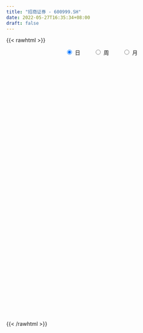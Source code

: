 ```yaml
---
title: "招商证券 - 600999.SH"
date: 2022-05-27T16:35:34+08:00
draft: false
---
```

{{< rawhtml >}}
    <div style="text-align: center">
        <label style="padding: 1rem;"><input style="margin-right: .5rem" type="radio" name="period" value="D" checked onclick="period_change(this)">日</label>
        <label style="padding: 1rem;"><input style="margin-right: .5rem" type="radio" name="period" value="W" onclick="period_change(this)">周</label>
        <label style="padding: 1rem;"><input style="margin-right: .5rem" type="radio" name="period" value="M" onclick="period_change(this)">月</label>
    </div>
    <div id="chart" style="height: 700px;"></div> 
    <script type="text/javascript">
        const D_v = [285979.17,222215.58,353128.43,242673.84,447009.85,995486.38,781266.5699999999,413998.45,495659.0,367543.01,418624.65,291850.33,236494.11,374277.44,297240.38,291337.33,239718.93,271953.6,377801.37,258125.1,225872.73,161495.0,261343.34,258973.21,229814.69,265880.47,272879.48,483147.64,287937.02,183846.2,185997.84,281826.15,220847.57,161210.69,164228.91,205557.7,211034.06,172368.27,275694.99,177266.32,215393.4,213927.77,228448.55,208416.12,148060.85,252727.46,371300.05,496598.9,390342.78,416343.8,224979.21,307063.44,265302.19,449277.75,329089.73,232192.81,243233.47,196919.9,299104.41,606144.73,380304.36,233217.38,205843.38,319457.86,472290.97,1182028.73,826352.7,474518.81,422713.78,629111.54,409813.02,345861.1,339897.91,368000.44,465341.25,944867.0600000001,971042.79,992007.1,676970.14,595533.6,748529.8,516456.17,1016793.8,535083.5699999999,657619.46,358312.02,420505.34,307550.1,299405.47,314868.26,248614.29,592413.4300000001,318592.86,284229.1,245688.74,216643.99,182443.69,374974.66,200241.04,191155.08,363223.88,155855.42,155139.43,140802.39,231386.51,203571.18,261492.34,306360.18,232641.43,228380.88,231115.23,173355.08,221406.98,120384.63,145796.8,189662.76,136536.83,144879.36,129132.17,344334.59,173661.05,147299.19,146928.72,118221.3,152510.96,198125.13,180002.57,218684.96,149111.64,168870.11,123731.32,180281.97,145558.31,156667.89,190075.07,210207.88,582110.54,318376.32,335402.62,486163.19,344161.21,385039.59,208162.73,190923.66,215384.66,190797.61,174464.01,167391.13,178458.65,152014.35,150661.42,121046.16,161049.67,131564.88,213797.1,251281.63,148786.73,186356.29,257566.64,156669.81,125734.66,230875.88,141245.15,176109.08,273342.32,134137.01,165980.58,200743.59,330837.65,253397.38,203233.02,229518.24,200002.69,185411.12,208724.03,179862.73,211839.28,177647.13,145404.79,280547.79,340640.31,105682.97,90907.67,102920.85,150707.06,202325.33,176129.26,116863.46,284287.47,177976.73,127416.56,110166.0,93427.12,97911.61,102669.55,170173.72,150929.31,254581.62,176424.34,237863.28,188787.81,291697.86,332077.83,316941.02,222561.12,194297.97,143552.29,105655.05,100888.43,97677.94,149352.99,116726.45,224109.97,161330.4,219283.77,203527.97,167857.07,146740.8,161504.27,207340.36,134762.36,203730.27,128057.06,130016.47,99162.24,145716.33,151522.99,163079.8,428956.52,279852.68,234024.45,190500.55,280309.3,174552.31,137529.23,100692.58,129552.77,211899.99,112525.35,109732.4,96182.71,98497.42,110386.96,101824.63,165921.18,121781.66,165149.46,83220.55,141267.19,100042.04]
const D_histogram = [0.0,-0.0037333333,0.0003531244,-0.0163820682,0.0076260728,0.0882382102,0.1209018158,0.1271275616,0.1391727235,0.1464628495,0.1114788544,0.0696257305,0.031718329,0.0131322393,0.0075943743,0.0024285623,-0.0121943442,-0.0282234726,-0.0765721853,-0.1219390018,-0.1509616652,-0.1604143569,-0.1617112231,-0.1518628103,-0.1401766742,-0.1220349954,-0.1042469332,-0.0624992656,-0.0457198158,-0.0403939671,-0.0281262171,-0.0438101689,-0.0698694528,-0.0841096674,-0.0775656572,-0.0637575665,-0.0621527954,-0.0482281833,-0.0209859225,-0.0091639072,-0.013209037,-0.0014556891,0.0059109011,0.0032742985,-0.0005171998,0.0013832116,0.0148405062,0.0391545178,0.0291000288,-0.0151050799,-0.041655483,-0.0550344698,-0.08738533,-0.0666102871,-0.0479357396,-0.0288947307,-0.0194908082,-0.0159375936,0.0093256357,0.084503108,0.1172710803,0.1201962105,0.1129236068,0.1064030703,0.0934332749,0.1617656468,0.1564904649,0.1445663062,0.1230266962,0.1282178787,0.1266246802,0.0988760724,0.0617066197,0.0217165595,0.0228487506,0.0502823206,0.1047737247,0.1176077577,0.1410433459,0.1625538421,0.1724251461,0.1460109959,0.1534270784,0.1404655358,0.0736095273,0.0158773945,-0.0522911427,-0.0818268452,-0.1160459036,-0.1224241385,-0.1349896097,-0.1262160373,-0.1099834086,-0.115841097,-0.1254008236,-0.1199013729,-0.107530839,-0.1301858174,-0.1401245921,-0.1342327743,-0.1567121613,-0.1603387693,-0.1452114972,-0.128364336,-0.1193260657,-0.0949624374,-0.0588630315,-0.0548185188,-0.0696761166,-0.0839563456,-0.0726840323,-0.0560319582,-0.0514312382,-0.0474880854,-0.0389501417,-0.0412927792,-0.0215202861,-0.0029138011,0.0146312875,0.0458742626,0.0609860835,0.0733523195,0.0755241132,0.072934774,0.0571199272,0.0637087429,0.0698092525,0.0732102631,0.0745741325,0.0782487553,0.068960853,0.0435817061,0.024026027,0.0244070047,0.0308265263,0.0444531683,0.0656105047,0.0844857025,0.1071302374,0.1281533779,0.1154954491,0.1095687862,0.0843095708,0.0633812965,0.0537783278,0.0325093739,0.0030547348,-0.0076572523,-0.0315697813,-0.0420090136,-0.0593148716,-0.0690332026,-0.0669472606,-0.0701829238,-0.0515355975,-0.0296051503,-0.0201007702,-0.0169226998,-0.0318777533,-0.0343673142,-0.030111262,-0.0313543195,-0.0288875434,-0.0241589874,-0.0418181427,-0.0501522653,-0.0463468527,-0.0465136462,-0.0235283184,-0.0241972376,-0.0153512521,-0.0233064236,-0.0062223763,-0.0126162221,-0.0276180357,-0.0267441375,-0.0120754467,-0.0003508847,0.0057236502,0.0123926113,-0.0058325847,-0.0131652021,-0.0151706981,-0.0207174921,-0.0192114387,-0.01906355,-0.0299420617,-0.0292242482,-0.0543942887,-0.0669053086,-0.0770553268,-0.070339747,-0.0628175097,-0.0537644764,-0.0485712409,-0.0625513789,-0.0851208803,-0.123822246,-0.1416057975,-0.1246018246,-0.121500804,-0.1563556456,-0.1177286526,-0.0864935405,-0.0587790694,-0.0301229004,-0.0048627475,0.0169557525,0.0265002108,0.0271526253,0.0425572445,0.0439675452,0.0677029924,0.0727621933,0.0912114991,0.1162402539,0.1074398278,0.1076466843,0.0877158732,0.0936604676,0.0891329261,0.0972211411,0.0991693743,0.0822629664,0.062533899,0.0342692265,0.0180125924,0.0094553328,-0.0787265658,-0.167979383,-0.2037021909,-0.2277872111,-0.1917420107,-0.1507315384,-0.1237314582,-0.0855863711,-0.0473657826,-0.0218425042,0.0027304535,0.0286042734,0.0430229025,0.0564276766,0.0651747924,0.0659282568,0.0819033463,0.0942695844,0.0760691509,0.0675706116,0.0750171817,0.0772184338]
const D_fast = [0.0,-0.0046666667,-0.0004919278,-0.0213226375,0.0045920217,0.1072637117,0.1701527712,0.2081604074,0.2549987502,0.2989045886,0.2917903071,0.2673436158,0.2373657965,0.2220627666,0.2184234952,0.2138648239,0.1961933312,0.1731083347,0.1056165757,0.0297650087,-0.0369980709,-0.0865543519,-0.1282790239,-0.1563963136,-0.1797543461,-0.1921214161,-0.2003950873,-0.1742722361,-0.1689227403,-0.1736953833,-0.1684591875,-0.1950956816,-0.2386223287,-0.2738899602,-0.2867373642,-0.2888686652,-0.3028020929,-0.3009345266,-0.2789387465,-0.2694077079,-0.276755097,-0.2653656714,-0.2565213559,-0.2583393839,-0.2622601821,-0.2600139678,-0.2428465467,-0.2087439057,-0.2115233874,-0.2595047662,-0.2964690399,-0.3236066443,-0.3778038369,-0.3736813658,-0.3669907531,-0.355173427,-0.3506422065,-0.3510733903,-0.3234787521,-0.2271755028,-0.1650897604,-0.1321155776,-0.1111572795,-0.0910770486,-0.0806885252,0.0280852584,0.0619326927,0.0861501106,0.0953671746,0.1326128268,0.1626757984,0.1596462086,0.1379034109,0.1033424906,0.1101868694,0.1501910195,0.2308758548,0.2731118272,0.3318082519,0.3939572086,0.4469347991,0.4570233979,0.50279625,0.5249510914,0.4764974646,0.4227346805,0.3414933576,0.2915009439,0.2282704095,0.19128614,0.1449732663,0.1221928295,0.110929606,0.0761116433,0.0352017108,0.0107258183,-0.0037863575,-0.0589877903,-0.103957713,-0.1316240888,-0.1932815161,-0.2369928165,-0.2581684186,-0.2734123414,-0.2942055876,-0.2935825686,-0.2721989205,-0.2818590376,-0.3141356645,-0.34940498,-0.3563036747,-0.3536595902,-0.3619166797,-0.3698455483,-0.37104514,-0.3837109723,-0.3693185507,-0.351440516,-0.3302376055,-0.2875260648,-0.257167723,-0.2264634071,-0.2054105851,-0.1897662308,-0.1913010958,-0.1687850944,-0.1452322717,-0.1235286953,-0.1035212927,-0.0802844811,-0.0723321702,-0.0868158905,-0.1003650629,-0.0938823341,-0.0797561809,-0.0550162468,-0.0174562843,0.0225403392,0.0719674335,0.1250289184,0.1412448519,0.1627103856,0.1585285628,0.1534456127,0.1572872259,0.1441456155,0.1154546602,0.10282836,0.0710233857,0.0500819,0.017947324,-0.0090293076,-0.0236801807,-0.044461575,-0.0386981479,-0.0241689883,-0.0196898007,-0.0207424053,-0.0436668972,-0.0547482866,-0.0580200499,-0.0671016873,-0.071856797,-0.0731679879,-0.1012816789,-0.1221538678,-0.1299351683,-0.1417303734,-0.1246271252,-0.1313453538,-0.1263371814,-0.1401189587,-0.1245905055,-0.1341384068,-0.1560447294,-0.1618568655,-0.1502070364,-0.1385701955,-0.1310647482,-0.1212976342,-0.1409809763,-0.1516048943,-0.1574030648,-0.1681292319,-0.1714260382,-0.176044037,-0.1944080641,-0.2009963126,-0.2397649253,-0.2690022723,-0.2984161223,-0.3092854792,-0.3174676194,-0.3218557051,-0.3288052799,-0.3584232626,-0.402272984,-0.4719299112,-0.5251149121,-0.5392613954,-0.5665355757,-0.6404793287,-0.6312844989,-0.6216727719,-0.6086530682,-0.5875276243,-0.5634831583,-0.5374257202,-0.5212562092,-0.5138156383,-0.487771708,-0.475369521,-0.4347083257,-0.4114585764,-0.3702063959,-0.3161175776,-0.2980580468,-0.2709395192,-0.268941362,-0.2395816507,-0.2218259607,-0.1894324604,-0.1626918836,-0.1590325499,-0.1631281426,-0.1828255085,-0.1945789945,-0.2007724209,-0.308635961,-0.4398836239,-0.5265319794,-0.6075638024,-0.6194541047,-0.616126517,-0.6200593014,-0.6033108071,-0.5769316642,-0.5568690119,-0.5316134408,-0.4985885525,-0.4734141978,-0.4459025046,-0.4208616907,-0.403626162,-0.367175236,-0.3312416018,-0.3304247476,-0.322030634,-0.2958297685,-0.2743239079]
const D_slow = [0.0,-0.0009333333,-0.0008450522,-0.0049405693,-0.0030340511,0.0190255015,0.0492509554,0.0810328458,0.1158260267,0.1524417391,0.1803114527,0.1977178853,0.2056474675,0.2089305273,0.2108291209,0.2114362615,0.2083876754,0.2013318073,0.182188761,0.1517040105,0.1139635942,0.073860005,0.0334321992,-0.0045335033,-0.0395776719,-0.0700864207,-0.0961481541,-0.1117729705,-0.1232029244,-0.1333014162,-0.1403329705,-0.1512855127,-0.1687528759,-0.1897802927,-0.209171707,-0.2251110987,-0.2406492975,-0.2527063433,-0.257952824,-0.2602438007,-0.26354606,-0.2639099823,-0.262432257,-0.2616136824,-0.2617429823,-0.2613971794,-0.2576870529,-0.2478984234,-0.2406234162,-0.2443996862,-0.254813557,-0.2685721744,-0.2904185069,-0.3070710787,-0.3190550136,-0.3262786963,-0.3311513983,-0.3351357967,-0.3328043878,-0.3116786108,-0.2823608407,-0.2523117881,-0.2240808864,-0.1974801188,-0.1741218001,-0.1336803884,-0.0945577722,-0.0584161956,-0.0276595216,0.0043949481,0.0360511182,0.0607701363,0.0761967912,0.0816259311,0.0873381187,0.0999086989,0.1261021301,0.1555040695,0.190764906,0.2314033665,0.274509653,0.311012402,0.3493691716,0.3844855555,0.4028879374,0.406857286,0.3937845003,0.373327789,0.3443163131,0.3137102785,0.2799628761,0.2484088667,0.2209130146,0.1919527403,0.1606025344,0.1306271912,0.1037444815,0.0711980271,0.0361668791,0.0026086855,-0.0365693548,-0.0766540471,-0.1129569214,-0.1450480054,-0.1748795219,-0.1986201312,-0.2133358891,-0.2270405188,-0.2444595479,-0.2654486343,-0.2836196424,-0.297627632,-0.3104854415,-0.3223574629,-0.3320949983,-0.3424181931,-0.3477982646,-0.3485267149,-0.344868893,-0.3334003274,-0.3181538065,-0.2998157266,-0.2809346983,-0.2627010048,-0.248421023,-0.2324938373,-0.2150415242,-0.1967389584,-0.1780954252,-0.1585332364,-0.1412930232,-0.1303975966,-0.1243910899,-0.1182893387,-0.1105827072,-0.0994694151,-0.0830667889,-0.0619453633,-0.0351628039,-0.0031244595,0.0257494028,0.0531415994,0.0742189921,0.0900643162,0.1035088981,0.1116362416,0.1123999253,0.1104856123,0.1025931669,0.0920909135,0.0772621956,0.060003895,0.0432670798,0.0257213489,0.0128374495,0.0054361619,0.0004109694,-0.0038197055,-0.0117891439,-0.0203809724,-0.0279087879,-0.0357473678,-0.0429692536,-0.0490090005,-0.0594635362,-0.0720016025,-0.0835883157,-0.0952167272,-0.1010988068,-0.1071481162,-0.1109859292,-0.1168125351,-0.1183681292,-0.1215221847,-0.1284266937,-0.135112728,-0.1381315897,-0.1382193109,-0.1367883983,-0.1336902455,-0.1351483917,-0.1384396922,-0.1422323667,-0.1474117397,-0.1522145994,-0.1569804869,-0.1644660024,-0.1717720644,-0.1853706366,-0.2020969637,-0.2213607955,-0.2389457322,-0.2546501096,-0.2680912287,-0.2802340389,-0.2958718837,-0.3171521037,-0.3481076652,-0.3835091146,-0.4146595708,-0.4450347718,-0.4841236831,-0.5135558463,-0.5351792314,-0.5498739988,-0.5574047239,-0.5586204108,-0.5543814727,-0.54775642,-0.5409682636,-0.5303289525,-0.5193370662,-0.5024113181,-0.4842207698,-0.461417895,-0.4323578315,-0.4054978746,-0.3785862035,-0.3566572352,-0.3332421183,-0.3109588868,-0.2866536015,-0.2618612579,-0.2412955163,-0.2256620416,-0.217094735,-0.2125915869,-0.2102277537,-0.2299093951,-0.2719042409,-0.3228297886,-0.3797765914,-0.427712094,-0.4653949786,-0.4963278432,-0.517724436,-0.5295658816,-0.5350265077,-0.5343438943,-0.5271928259,-0.5164371003,-0.5023301812,-0.4860364831,-0.4695544189,-0.4490785823,-0.4255111862,-0.4064938985,-0.3896012456,-0.3708469502,-0.3515423417]
const D_data = [['2021-05-18', 18.6082, 18.7349, 18.4815, 18.9591],['2021-05-19', 18.6862, 18.6764, 18.5984, 18.8616],['2021-05-20', 18.6374, 18.7739, 18.5692, 18.9981],['2021-05-21', 18.7934, 18.4717, 18.4035, 18.8714],['2021-05-24', 18.6667, 18.9981, 18.6179, 19.1638],['2021-05-25', 19.0176, 20.0313, 18.9591, 20.2945],['2021-05-26', 20.0313, 19.8266, 19.7681, 20.5285],['2021-05-27', 19.7291, 19.7097, 19.5439, 20.0313],['2021-05-28', 19.6902, 19.9533, 19.5537, 20.3335],['2021-05-31', 19.9728, 20.0801, 19.7389, 20.1288],['2021-06-01', 19.9144, 19.6024, 19.466, 19.9144],['2021-06-02', 19.6122, 19.4075, 19.2515, 19.7681],['2021-06-03', 19.3977, 19.31, 19.3003, 19.6902],['2021-06-04', 19.2125, 19.4465, 19.1638, 19.9826],['2021-06-07', 19.5439, 19.5829, 19.3197, 19.7974],['2021-06-08', 19.466, 19.5927, 19.3977, 19.8461],['2021-06-09', 19.6902, 19.4465, 19.3295, 19.8169],['2021-06-10', 19.4465, 19.3587, 19.3392, 19.6122],['2021-06-11', 19.3587, 18.7641, 18.6959, 19.4465],['2021-06-15', 18.7154, 18.4912, 18.3742, 18.7251],['2021-06-16', 18.4522, 18.4035, 18.3255, 18.6667],['2021-06-17', 18.5204, 18.4327, 18.3255, 18.5497],['2021-06-18', 18.345, 18.384, 18.3255, 18.6179],['2021-06-21', 18.4035, 18.423, 18.2962, 18.7056],['2021-06-22', 18.5204, 18.384, 18.2573, 18.5789],['2021-06-23', 18.384, 18.4327, 18.1305, 18.4912],['2021-06-24', 18.4425, 18.423, 18.3547, 18.6569],['2021-06-25', 18.5204, 18.8031, 18.3547, 18.9981],['2021-06-28', 18.9201, 18.5887, 18.4912, 18.9396],['2021-06-29', 18.5594, 18.4522, 18.4132, 18.5984],['2021-06-30', 18.4522, 18.5399, 18.4035, 18.6179],['2021-07-01', 18.8226, 18.1305, 18.0526, 18.9006],['2021-07-02', 18.0818, 17.8186, 17.8089, 18.0818],['2021-07-05', 17.8186, 17.7699, 17.7016, 17.9063],['2021-07-06', 17.7991, 17.9161, 17.7016, 17.9746],['2021-07-07', 17.8576, 17.9746, 17.8186, 18.1793],['2021-07-08', 18.0818, 17.7796, 17.7406, 18.1793],['2021-07-09', 17.7796, 17.8966, 17.6822, 18.0038],['2021-07-12', 18.111, 18.111, 17.9648, 18.2475],['2021-07-13', 18.1013, 17.9746, 17.9161, 18.15],['2021-07-14', 17.9648, 17.7504, 17.6919, 17.9648],['2021-07-15', 17.7699, 17.9258, 17.6432, 17.9941],['2021-07-16', 17.9746, 17.8869, 17.8381, 18.0721],['2021-07-19', 17.7894, 17.7406, 17.6822, 17.8869],['2021-07-20', 17.6529, 17.6724, 17.6139, 17.7796],['2021-07-21', 17.7211, 17.7016, 17.6627, 17.9258],['2021-07-22', 17.6919, 17.8576, 17.5457, 17.9941],['2021-07-23', 17.9063, 18.0818, 17.6724, 18.306],['2021-07-26', 18.0623, 17.6822, 17.6529, 18.267],['2021-07-27', 17.6432, 17.0778, 17.0486, 17.7699],['2021-07-28', 17.0681, 17.0486, 16.8634, 17.302],['2021-07-29', 17.2338, 17.0291, 16.8634, 17.2825],['2021-07-30', 17.0, 16.57, 16.49, 17.02],['2021-08-02', 16.5, 17.1, 16.01, 17.33],['2021-08-03', 16.94, 17.09, 16.85, 17.36],['2021-08-04', 17.08, 17.12, 16.87, 17.15],['2021-08-05', 17.08, 17.01, 17.0, 17.44],['2021-08-06', 17.01, 16.91, 16.81, 17.15],['2021-08-09', 16.9, 17.21, 16.87, 17.38],['2021-08-10', 17.22, 18.1, 17.14, 18.1],['2021-08-11', 18.11, 17.9, 17.8, 18.23],['2021-08-12', 17.76, 17.68, 17.6, 17.9],['2021-08-13', 17.68, 17.6, 17.49, 17.75],['2021-08-16', 17.7, 17.63, 17.58, 17.92],['2021-08-17', 17.49, 17.55, 17.48, 18.18],['2021-08-18', 17.52, 18.8, 17.48, 19.01],['2021-08-19', 18.6, 18.16, 18.15, 19.04],['2021-08-20', 18.17, 18.14, 17.78, 18.38],['2021-08-23', 18.2, 18.03, 17.9, 18.38],['2021-08-24', 17.96, 18.42, 17.81, 18.62],['2021-08-25', 18.36, 18.45, 18.2, 18.73],['2021-08-26', 18.48, 18.14, 18.12, 18.49],['2021-08-27', 18.13, 17.92, 17.87, 18.27],['2021-08-30', 18.06, 17.72, 17.62, 18.14],['2021-08-31', 17.8, 18.16, 17.64, 18.3],['2021-09-01', 18.08, 18.61, 18.01, 19.19],['2021-09-02', 18.61, 19.25, 18.55, 19.31],['2021-09-03', 20.04, 19.02, 18.98, 20.18],['2021-09-06', 18.98, 19.38, 18.91, 19.66],['2021-09-07', 19.37, 19.63, 19.04, 19.79],['2021-09-08', 19.55, 19.74, 19.47, 20.3],['2021-09-09', 19.47, 19.41, 19.11, 19.58],['2021-09-10', 19.55, 19.95, 19.46, 20.62],['2021-09-13', 20.0, 19.85, 19.75, 20.22],['2021-09-14', 19.92, 19.1, 18.96, 19.93],['2021-09-15', 19.0, 18.97, 18.87, 19.2],['2021-09-16', 19.02, 18.54, 18.48, 19.06],['2021-09-17', 18.52, 18.76, 18.35, 18.82],['2021-09-22', 18.29, 18.5, 18.21, 18.61],['2021-09-23', 18.55, 18.69, 18.5, 18.83],['2021-09-24', 18.72, 18.5, 18.43, 18.85],['2021-09-27', 18.48, 18.69, 18.45, 19.29],['2021-09-28', 18.7, 18.79, 18.51, 18.95],['2021-09-29', 18.57, 18.48, 18.25, 18.6],['2021-09-30', 18.5, 18.32, 18.2, 18.63],['2021-10-08', 18.5, 18.42, 18.36, 18.59],['2021-10-11', 18.45, 18.48, 18.42, 18.68],['2021-10-12', 18.48, 17.93, 17.7, 18.55],['2021-10-13', 17.9, 17.9, 17.75, 18.17],['2021-10-14', 17.9, 17.98, 17.69, 17.98],['2021-10-15', 17.95, 17.46, 17.36, 17.95],['2021-10-18', 17.5, 17.49, 17.3, 17.6],['2021-10-19', 17.45, 17.62, 17.42, 17.72],['2021-10-20', 17.7, 17.6, 17.55, 17.77],['2021-10-21', 17.61, 17.45, 17.4, 17.72],['2021-10-22', 17.48, 17.62, 17.46, 17.87],['2021-10-25', 17.76, 17.84, 17.52, 17.89],['2021-10-26', 17.45, 17.47, 17.38, 17.58],['2021-10-27', 17.45, 17.12, 17.05, 17.46],['2021-10-28', 17.05, 16.95, 16.88, 17.22],['2021-10-29', 16.96, 17.16, 16.8, 17.25],['2021-11-01', 17.18, 17.21, 17.1, 17.31],['2021-11-02', 17.16, 17.03, 16.88, 17.32],['2021-11-03', 16.99, 16.96, 16.91, 17.08],['2021-11-04', 17.06, 16.97, 16.9, 17.1],['2021-11-05', 16.97, 16.77, 16.73, 17.09],['2021-11-08', 16.77, 17.02, 16.72, 17.09],['2021-11-09', 17.07, 17.05, 16.97, 17.13],['2021-11-10', 17.05, 17.09, 16.92, 17.09],['2021-11-11', 17.08, 17.37, 17.05, 17.44],['2021-11-12', 17.38, 17.29, 17.16, 17.39],['2021-11-15', 17.3, 17.34, 17.25, 17.44],['2021-11-16', 17.34, 17.27, 17.26, 17.43],['2021-11-17', 17.23, 17.23, 17.17, 17.33],['2021-11-18', 17.23, 17.03, 16.99, 17.27],['2021-11-19', 17.03, 17.3, 17.01, 17.37],['2021-11-22', 17.3, 17.35, 17.26, 17.47],['2021-11-23', 17.36, 17.37, 17.32, 17.55],['2021-11-24', 17.3, 17.39, 17.27, 17.5],['2021-11-25', 17.3, 17.47, 17.3, 17.58],['2021-11-26', 17.44, 17.33, 17.31, 17.46],['2021-11-29', 17.03, 17.06, 17.0, 17.2],['2021-11-30', 17.14, 17.02, 17.02, 17.24],['2021-12-01', 17.01, 17.22, 16.99, 17.25],['2021-12-02', 17.21, 17.32, 17.14, 17.43],['2021-12-03', 17.35, 17.48, 17.3, 17.55],['2021-12-06', 17.67, 17.7, 17.56, 18.12],['2021-12-07', 17.88, 17.83, 17.63, 17.97],['2021-12-08', 17.84, 18.06, 17.66, 18.08],['2021-12-09', 18.1, 18.25, 17.95, 18.56],['2021-12-10', 18.06, 17.95, 17.89, 18.11],['2021-12-13', 18.25, 18.08, 18.05, 18.42],['2021-12-14', 17.95, 17.84, 17.8, 18.08],['2021-12-15', 17.96, 17.84, 17.84, 18.06],['2021-12-16', 17.84, 17.96, 17.72, 17.97],['2021-12-17', 17.99, 17.78, 17.77, 18.05],['2021-12-20', 17.71, 17.57, 17.53, 17.9],['2021-12-21', 17.57, 17.71, 17.51, 17.77],['2021-12-22', 17.75, 17.45, 17.45, 17.77],['2021-12-23', 17.46, 17.51, 17.33, 17.52],['2021-12-24', 17.41, 17.32, 17.29, 17.53],['2021-12-27', 17.3, 17.3, 17.26, 17.4],['2021-12-28', 17.37, 17.38, 17.27, 17.39],['2021-12-29', 17.4, 17.26, 17.26, 17.43],['2021-12-30', 17.26, 17.53, 17.25, 17.54],['2021-12-31', 17.54, 17.65, 17.48, 17.74],['2022-01-04', 17.64, 17.56, 17.5, 17.69],['2022-01-05', 17.56, 17.5, 17.46, 17.73],['2022-01-06', 17.48, 17.22, 17.17, 17.48],['2022-01-07', 17.34, 17.3, 17.23, 17.38],['2022-01-10', 17.33, 17.36, 17.29, 17.44],['2022-01-11', 17.35, 17.27, 17.22, 17.49],['2022-01-12', 17.33, 17.29, 17.2, 17.36],['2022-01-13', 17.38, 17.31, 17.29, 17.49],['2022-01-14', 17.23, 16.96, 16.8, 17.23],['2022-01-17', 16.95, 16.96, 16.87, 17.05],['2022-01-18', 16.93, 17.05, 16.9, 17.09],['2022-01-19', 17.05, 16.96, 16.9, 17.17],['2022-01-20', 16.99, 17.27, 16.96, 17.37],['2022-01-21', 17.19, 17.0, 16.95, 17.24],['2022-01-24', 17.0, 17.11, 16.96, 17.24],['2022-01-25', 17.08, 16.87, 16.85, 17.24],['2022-01-26', 16.87, 17.18, 16.87, 17.23],['2022-01-27', 17.07, 16.89, 16.87, 17.15],['2022-01-28', 16.9, 16.69, 16.68, 17.02],['2022-02-07', 16.86, 16.81, 16.71, 16.89],['2022-02-08', 16.8, 16.99, 16.73, 16.99],['2022-02-09', 16.96, 17.0, 16.91, 17.07],['2022-02-10', 16.99, 16.96, 16.91, 17.05],['2022-02-11', 16.95, 16.99, 16.91, 17.2],['2022-02-14', 16.92, 16.63, 16.51, 16.93],['2022-02-15', 16.63, 16.67, 16.54, 16.68],['2022-02-16', 16.79, 16.68, 16.65, 16.81],['2022-02-17', 16.68, 16.58, 16.58, 16.74],['2022-02-18', 16.54, 16.62, 16.46, 16.65],['2022-02-21', 16.62, 16.57, 16.48, 16.63],['2022-02-22', 16.49, 16.36, 16.3, 16.49],['2022-02-23', 16.35, 16.43, 16.31, 16.45],['2022-02-24', 16.36, 15.98, 15.81, 16.4],['2022-02-25', 16.01, 15.96, 15.9, 16.13],['2022-02-28', 15.9, 15.84, 15.73, 15.95],['2022-03-01', 15.83, 15.95, 15.81, 15.97],['2022-03-02', 15.89, 15.91, 15.84, 15.97],['2022-03-03', 15.94, 15.89, 15.88, 16.07],['2022-03-04', 15.84, 15.8, 15.75, 15.88],['2022-03-07', 15.78, 15.45, 15.4, 15.79],['2022-03-08', 15.46, 15.14, 15.14, 15.59],['2022-03-09', 15.19, 14.64, 14.11, 15.25],['2022-03-10', 15.0, 14.59, 14.54, 15.05],['2022-03-11', 14.47, 14.86, 14.22, 14.99],['2022-03-14', 14.67, 14.58, 14.54, 14.94],['2022-03-15', 14.3, 13.84, 13.83, 14.57],['2022-03-16', 14.0, 14.59, 13.76, 14.68],['2022-03-17', 14.87, 14.53, 14.47, 14.88],['2022-03-18', 14.55, 14.51, 14.42, 14.68],['2022-03-21', 14.55, 14.56, 14.46, 14.67],['2022-03-22', 14.48, 14.57, 14.46, 14.68],['2022-03-23', 14.55, 14.58, 14.52, 14.65],['2022-03-24', 14.51, 14.45, 14.41, 14.57],['2022-03-25', 14.46, 14.31, 14.29, 14.56],['2022-03-28', 14.26, 14.49, 14.18, 14.59],['2022-03-29', 14.52, 14.32, 14.3, 14.58],['2022-03-30', 14.44, 14.64, 14.43, 14.7],['2022-03-31', 14.64, 14.47, 14.46, 14.64],['2022-04-01', 14.43, 14.7, 14.37, 14.74],['2022-04-06', 14.63, 14.92, 14.59, 14.95],['2022-04-07', 14.89, 14.57, 14.57, 14.96],['2022-04-08', 14.62, 14.69, 14.45, 14.75],['2022-04-11', 14.7, 14.41, 14.32, 14.7],['2022-04-12', 14.41, 14.72, 14.26, 14.81],['2022-04-13', 14.63, 14.62, 14.57, 14.8],['2022-04-14', 14.7, 14.82, 14.67, 14.94],['2022-04-15', 14.76, 14.81, 14.72, 14.89],['2022-04-18', 14.65, 14.57, 14.49, 14.79],['2022-04-19', 14.42, 14.46, 14.4, 14.6],['2022-04-20', 14.48, 14.23, 14.18, 14.55],['2022-04-21', 14.18, 14.25, 14.13, 14.47],['2022-04-22', 14.16, 14.26, 14.07, 14.33],['2022-04-25', 13.25, 12.94, 12.94, 13.58],['2022-04-26', 12.9, 12.31, 12.29, 12.99],['2022-04-27', 12.26, 12.45, 12.08, 12.55],['2022-04-28', 12.45, 12.21, 12.06, 12.45],['2022-04-29', 12.5, 12.77, 12.37, 12.89],['2022-05-05', 12.7, 12.84, 12.56, 12.93],['2022-05-06', 12.73, 12.67, 12.65, 12.92],['2022-05-09', 12.65, 12.83, 12.63, 12.94],['2022-05-10', 12.67, 12.91, 12.63, 12.96],['2022-05-11', 12.92, 12.82, 12.8, 13.08],['2022-05-12', 12.75, 12.86, 12.73, 12.93],['2022-05-13', 12.93, 12.95, 12.87, 13.02],['2022-05-16', 13.0, 12.87, 12.84, 13.05],['2022-05-17', 12.87, 12.9, 12.79, 12.99],['2022-05-18', 12.98, 12.88, 12.85, 12.99],['2022-05-19', 12.78, 12.79, 12.65, 12.8],['2022-05-20', 12.8, 13.02, 12.79, 13.03],['2022-05-23', 13.04, 13.06, 12.96, 13.14],['2022-05-24', 13.07, 12.67, 12.65, 13.13],['2022-05-25', 12.64, 12.72, 12.62, 12.76],['2022-05-26', 12.75, 12.92, 12.65, 13.05],['2022-05-27', 12.99, 12.89, 12.85, 13.06]]
const W_v = [594738.11,1418811.8799999999,1684319.9899999998,781193.62,1513997.25,1096129.05,841844.9300000001,806998.47,2350831.8300000001,1352892.0,1849040.8600000001,1197847.5099999998,1183814.8500000001,1420632.28,1087361.5,763516.9399999999,1247465.77,1500559.28,1249956.73,2399166.8100000001,1229274.3,1068395.01,821743.7899999999,879934.72,830187.74,835373.46,1132313.1699999999,2005483.1000000001,1802941.8200000001,1387579.6000000001,1522601.2199999997,498834.58,288886.44,630940.14,598897.49,501420.35,678190.5700000001,635572.6,395137.45,445021.42,509981.74,434202.6799999999,431316.54,452983.6800000001,335584.5,322253.28,469677.11,359056.84,383305.14,523501.54,481004.06,472589.18,357728.42,373182.32,513889.2,363119.59,313126.1,379178.36,312101.77,288564.24,227036.51,215733.13,386789.04,310592.27,503813.88,474374.92,1503728.5600000001,1180788.8500000001,846510.7200000001,850729.95,843676.1500000001,481484.48,504266.95,592981.54,581473.3099999999,618047.61,486107.49,854614.0800000001,402903.52,496143.3,488275.1800000001,705373.3199999999,1698764.6000000001,3615612.2999999998,3256012.9199999999,2665220.1700000004,1983956.4800000002,1737009.23,2103852.4700000002,1934828.7800000003,1385101.1200000001,1210093.9999999998,414956.85,1234362.73,626566.41,645565.55,598359.1799999999,354886.23,649606.01,1127605.29,946809.27,629699.9299999999,546210.96,482190.41,469985.71,543603.72,626979.0299999999,422549.3,874121.03,776059.6699999999,1316955.0700000001,1135688.97,693133.1300000001,560266.02,90863.63,434877.79,614575.96,447950.29,628504.8200000001,621331.01,512876.62,459933.67,514965.88,507567.48,703561.1599999999,1272472.8199999998,690666.0599999999,1199754.1399999999,1155788.5800000001,1256242.3699999999,1113161.8599999999,1275747.3499999999,1126887.27,1664204.5799999998,1427638.6500000001,1332482.3099999998,1336236.3,1039936.3100000001,645939.5,876502.98,538262.6,571334.04,547398.13,494925.55,445366.12,526643.02,486861.62,407604.08,558228.2100000001,674146.27,995828.24,2088397.5,4973052.5999999996,5846079.5199999996,3603278.1299999999,2445012.7400000002,3038931.5799999996,2008709.6300000001,4764795.3700000001,1960110.9800000002,2092331.8999999999,1400584.9000000001,1796466.7600000002,2047253.6700000002,870401.97,238582.57,1590042.6499999999,1318470.25,1312874.3999999999,1257267.2,1502896.6800000002,1294902.3899999999,1592259.5699999998,4582974.6000000006,1961665.4300000002,1418599.02,1439815.3900000001,2333513.2999999998,4313987.7600000007,6036544.5600000005,3844835.7400000002,3156887.8600000003,2468376.4800000004,1989423.24,1239086.5899999999,3086657.8700000001,2009334.2999999998,2055397.48,1402866.97,1336192.47,961411.0499999999,864006.73,1032638.47,884110.7,1496627.9299999999,402257.07,1617987.47,1604329.8100000001,3133420.25,1688789.54,1478051.6099999999,906836.17,1510695.49,1160454.78,914399.6300000001,1110731.03,1477103.3799999999,1604031.4199999999,1450713.6599999999,1724614.2599999998,3274649.0699999998,2147397.3500000001,3741258.6400000001,3554283.5099999998,2279070.4899999998,862888.02,1440924.1300000001,216643.99,1312038.3500000001,886754.9299999999,1259990.0600000001,850606.25,928544.0,763085.3,840400.6000000001,882791.12,2066213.8799999999,1190308.25,822989.5600000001,878739.4400000001,749379.47,947307.0900000001,1085096.21,1026889.1,995301.72,790858.8600000001,957582.25,531590.84,989972.27,1352065.6400000001,642071.6799999999,870803.5800000001,518125.84,835394.3200000001,689497.8300000001,1413643.5,312081.54,664403.09,572812.9,611460.9]
const W_histogram = [0.0,0.0265226211,0.0493346505,0.0482058843,0.0787863762,0.0607248356,0.0582879827,0.0685557422,0.1455190099,0.179553937,0.2292951869,0.2453222369,0.2894770376,0.2435689188,0.1737396943,0.1238480845,0.0123134045,-0.0156230078,-0.046172106,-0.0542393516,-0.0900438157,-0.1241055756,-0.1934886582,-0.2434266449,-0.2755663371,-0.2513775729,-0.2135168737,-0.1257249996,-0.0065686015,0.0164209946,-0.0839723206,-0.1554135719,-0.1758718491,-0.1853080634,-0.1523296718,-0.1482209253,-0.1377318542,-0.1054575468,-0.0892258866,-0.0763962329,-0.0978508814,-0.0985394336,-0.0611072962,-0.0337497849,-0.0208861657,-0.0299101759,-0.0720802503,-0.1029436027,-0.1521368712,-0.2308447721,-0.2464356299,-0.27126042,-0.2600097704,-0.2285827315,-0.1768674468,-0.170271516,-0.118848365,-0.0798523334,-0.0255676731,0.0129909321,0.0231385881,0.0243901854,0.0604753029,0.0923493321,0.058667347,0.0215467623,0.0632186829,0.1534473355,0.1954808769,0.2556926338,0.2545210203,0.2383650176,0.2366375415,0.2179904965,0.1501947567,0.1263511905,0.154030584,0.145658826,0.1508228514,0.1533456118,0.1697429774,0.1895888536,0.3116831547,0.3951934439,0.3957112923,0.3823129174,0.3485104131,0.3053983058,0.3020364874,0.2725527655,0.2466320051,0.1632036889,0.0942616855,-0.0247426759,-0.1378085883,-0.226903223,-0.2642659348,-0.2881560834,-0.289682279,-0.1959130402,-0.1264194366,-0.0835116636,-0.0723259887,-0.0459237246,-0.0317807569,-0.0765150861,-0.1231180239,-0.1401526011,-0.0899104898,-0.0846219254,-0.0133605759,0.062494883,0.0705172015,0.0562909863,0.0175436662,0.0188016813,-0.0032653608,-0.0087999434,-0.037721599,-0.0608926573,-0.0745237924,-0.0787575059,-0.0685629028,-0.0288602107,0.0100402542,0.0534914576,0.0643504878,0.1155793052,0.1566279503,0.1775997996,0.1692313157,0.0886446032,0.0400205958,0.0738701509,0.0161455059,0.0407616389,-0.0043667723,-0.0913382135,-0.1392823086,-0.1167167361,-0.1098478765,-0.0875085486,-0.0783017954,-0.0334048121,-0.0111221025,-0.042274619,-0.1077362061,-0.1447634722,-0.1337391625,-0.1330242241,-0.0846304172,0.0736666642,0.4936829501,0.8319431646,0.8122800795,0.8027016975,0.7018670065,0.5744965797,0.5345620409,0.467546936,0.4062358647,0.2490180766,0.2012098475,0.1063196994,0.0455041406,0.0115808114,-0.0018907367,-0.0349415986,-0.1599856226,-0.2150009773,-0.2472748205,-0.2115384327,-0.2381737485,-0.1051751781,-0.1251258346,-0.1049749445,-0.1488362942,-0.0802666892,0.0080847468,0.0830359223,0.2138950532,0.2455474209,0.082165232,-0.0308549694,-0.1187586668,-0.2743711223,-0.3715759446,-0.5114515681,-0.6515393383,-0.6728204585,-0.6636374991,-0.6411767017,-0.6636080212,-0.6206695486,-0.5711820675,-0.541275789,-0.4120085973,-0.3407582391,-0.1800652125,-0.0982196856,-0.0810672412,-0.0858854786,-0.0530231064,-0.0877195805,-0.0949355857,-0.0899295221,-0.0642632672,-0.1357642099,-0.1459324882,-0.0944568106,-0.0163996992,0.0257622109,0.1273961062,0.2498387085,0.2430422816,0.2143940995,0.1781682114,0.1565546493,0.0772292853,0.037189411,-0.0157798369,-0.0695730283,-0.0628300784,-0.0509015306,-0.0349556965,-0.0095900215,0.0407936268,0.0632805803,0.0484522708,0.0613183238,0.0473324386,0.0177797385,0.0042294503,-0.0209263296,-0.0130610292,-0.0276391334,-0.0739642478,-0.1056819228,-0.1761181521,-0.229076207,-0.2582083715,-0.2326388425,-0.1991205833,-0.1536271642,-0.1454204744,-0.2206717536,-0.2550785665,-0.2372491091,-0.2004745899,-0.1660600646]
const W_fast = [0.0,0.0331532764,0.0682989684,0.0792216733,0.1294987592,0.1266184276,0.1387535702,0.1661602653,0.2795032855,0.3584266969,0.4654917434,0.5428493527,0.6593734128,0.6743575237,0.6479632227,0.629033634,0.5205773052,0.4887351409,0.4466430163,0.4250159327,0.3667005147,0.3016123609,0.1838571137,0.0730624658,-0.0279688107,-0.0666244398,-0.0821429589,-0.0257823348,0.091731913,0.1188267577,-0.0025596376,-0.1128542819,-0.1772805213,-0.2330437514,-0.2381477779,-0.2710942626,-0.2950381551,-0.2891282344,-0.2952030459,-0.3014724504,-0.3473898192,-0.3727132299,-0.3505579165,-0.3316378515,-0.3239957737,-0.3404973279,-0.4006874649,-0.4572867179,-0.5445142043,-0.6809332981,-0.7581330634,-0.8507729585,-0.9045247515,-0.9302433955,-0.9227449725,-0.9587169206,-0.9370058609,-0.9179729126,-0.8700801706,-0.8282738324,-0.8123415294,-0.8049923857,-0.7537884425,-0.6988270802,-0.7178422286,-0.7495761228,-0.6920995314,-0.5635090449,-0.4726052843,-0.3484703689,-0.2860117273,-0.2425764756,-0.1851445664,-0.1492939873,-0.1795410379,-0.1717968065,-0.105609767,-0.0775668185,-0.0346970803,0.0061620831,0.064995193,0.1322382826,0.3322533724,0.5145620226,0.6140076941,0.6961875485,0.7495126475,0.7827501166,0.8548974201,0.8935518896,0.9292891304,0.8866617365,0.8412851544,0.716095124,0.5685770646,0.4227566242,0.3193274287,0.2233982592,0.1494514939,0.1942424727,0.232131217,0.2541610741,0.2472652519,0.2621865849,0.2683843633,0.2045212625,0.1271388187,0.0750660913,0.1028305802,0.0869636632,0.1548848688,0.2463640485,0.2720156673,0.2718621987,0.2375007951,0.2434592305,0.2205758482,0.2128412798,0.1744892244,0.1360950018,0.1038329185,0.0799098286,0.072963706,0.1054513454,0.1468618738,0.2036859417,0.2306325938,0.3107562375,0.3909618703,0.4563336694,0.4902730145,0.4318474527,0.3932285943,0.4455456871,0.3918574186,0.4266639613,0.380443857,0.2706378625,0.1878731902,0.1812595787,0.1606664691,0.1611286599,0.1507599643,0.1873057445,0.2068079285,0.1650867572,0.0726911186,-0.0005270155,-0.0229374965,-0.0554786141,-0.0282424115,0.148471336,0.6919083594,1.2381543651,1.4215612998,1.6126583422,1.6872904028,1.7035441209,1.7972500924,1.8471217214,1.8873696163,1.7924063474,1.7949005801,1.7265903569,1.6771508333,1.646122707,1.6321784746,1.5903922131,1.4253517835,1.3165861844,1.2224936361,1.2053454157,1.1191666629,1.2258714387,1.1746393235,1.1685464775,1.0874760543,1.135978987,1.2263516096,1.3220617657,1.5063946599,1.5994338829,1.456593002,1.3358590582,1.2182656941,0.994060458,0.8039616495,0.5362231341,0.2332505293,0.0437642944,-0.1129621209,-0.250795499,-0.4391288237,-0.5513577383,-0.6446657741,-0.7500784428,-0.7238134005,-0.7377526021,-0.6220758785,-0.5647852731,-0.567899639,-0.594189246,-0.5745826504,-0.6312090196,-0.6621589213,-0.6796352382,-0.6700348001,-0.7754767953,-0.8221281956,-0.7942667206,-0.720309534,-0.6717070712,-0.5382241494,-0.3533218699,-0.2993577265,-0.2744073836,-0.2660912189,-0.2485661187,-0.3085841613,-0.3393266829,-0.3962408901,-0.4674273385,-0.4763919082,-0.4771887431,-0.4699818331,-0.4470136635,-0.3864316084,-0.3481245099,-0.3508397517,-0.3226441178,-0.3247968933,-0.3499046588,-0.3623975844,-0.3927849467,-0.3881849036,-0.4096727912,-0.4744889675,-0.5326271232,-0.6470928905,-0.7573199971,-0.8510042545,-0.8835944362,-0.8998563228,-0.8927696947,-0.9209181235,-1.0513373412,-1.1495137956,-1.1909966155,-1.2043407437,-1.2114412346]
const W_slow = [0.0,0.0066306553,0.0189643179,0.031015789,0.050712383,0.0658935919,0.0804655876,0.0976045231,0.1339842756,0.1788727598,0.2361965566,0.2975271158,0.3698963752,0.4307886049,0.4742235285,0.5051855496,0.5082639007,0.5043581487,0.4928151222,0.4792552843,0.4567443304,0.4257179365,0.3773457719,0.3164891107,0.2475975264,0.1847531332,0.1313739148,0.0999426648,0.0983005145,0.1024057631,0.081412683,0.04255929,-0.0014086723,-0.0477356881,-0.0858181061,-0.1228733374,-0.1573063009,-0.1836706876,-0.2059771593,-0.2250762175,-0.2495389379,-0.2741737963,-0.2894506203,-0.2978880665,-0.303109608,-0.310587152,-0.3286072145,-0.3543431152,-0.392377333,-0.450088526,-0.5116974335,-0.5795125385,-0.6445149811,-0.701660664,-0.7458775257,-0.7884454047,-0.8181574959,-0.8381205793,-0.8445124975,-0.8412647645,-0.8354801175,-0.8293825711,-0.8142637454,-0.7911764124,-0.7765095756,-0.771122885,-0.7553182143,-0.7169563804,-0.6680861612,-0.6041630028,-0.5405327477,-0.4809414933,-0.4217821079,-0.3672844838,-0.3297357946,-0.298147997,-0.259640351,-0.2232256445,-0.1855199316,-0.1471835287,-0.1047477844,-0.057350571,0.0205702177,0.1193685787,0.2182964018,0.3138746311,0.4010022344,0.4773518108,0.5528609327,0.6209991241,0.6826571253,0.7234580476,0.7470234689,0.7408378,0.7063856529,0.6496598471,0.5835933635,0.5115543426,0.4391337729,0.3901555128,0.3585506537,0.3376727377,0.3195912406,0.3081103094,0.3001651202,0.2810363487,0.2502568427,0.2152186924,0.19274107,0.1715855886,0.1682454447,0.1838691654,0.2014984658,0.2155712124,0.2199571289,0.2246575492,0.223841209,0.2216412232,0.2122108234,0.1969876591,0.178356711,0.1586673345,0.1415266088,0.1343115561,0.1368216197,0.1501944841,0.166282106,0.1951769323,0.2343339199,0.2787338698,0.3210416987,0.3432028495,0.3532079985,0.3716755362,0.3757119127,0.3859023224,0.3848106293,0.361976076,0.3271554988,0.2979763148,0.2705143456,0.2486372085,0.2290617597,0.2207105566,0.217930031,0.2073613762,0.1804273247,0.1442364567,0.1108016661,0.07754561,0.0563880057,0.0748046718,0.1982254093,0.4062112005,0.6092812203,0.8099566447,0.9854233963,1.1290475412,1.2626880515,1.3795747855,1.4811337516,1.5433882708,1.5936907327,1.6202706575,1.6316466927,1.6345418955,1.6340692113,1.6253338117,1.585337406,1.5315871617,1.4697684566,1.4168838484,1.3573404113,1.3310466168,1.2997651581,1.273521422,1.2363123485,1.2162456762,1.2182668629,1.2390258434,1.2924996067,1.353886462,1.37442777,1.3667140276,1.3370243609,1.2684315803,1.1755375942,1.0476747022,0.8847898676,0.716584753,0.5506753782,0.3903812028,0.2244791975,0.0693118103,-0.0734837066,-0.2088026538,-0.3118048032,-0.3969943629,-0.4420106661,-0.4665655875,-0.4868323978,-0.5083037674,-0.521559544,-0.5434894391,-0.5672233356,-0.5897057161,-0.6057715329,-0.6397125854,-0.6761957074,-0.6998099101,-0.7039098348,-0.6974692821,-0.6656202556,-0.6031605784,-0.5424000081,-0.4888014832,-0.4442594303,-0.405120768,-0.3858134467,-0.3765160939,-0.3804610531,-0.3978543102,-0.4135618298,-0.4262872125,-0.4350261366,-0.437423642,-0.4272252353,-0.4114050902,-0.3992920225,-0.3839624416,-0.3721293319,-0.3676843973,-0.3666270347,-0.3718586171,-0.3751238744,-0.3820336578,-0.4005247197,-0.4269452004,-0.4709747384,-0.5282437902,-0.592795883,-0.6509555937,-0.7007357395,-0.7391425305,-0.7754976491,-0.8306655875,-0.8944352292,-0.9537475064,-1.0038661539,-1.04538117]
const W_data = [['2017-07-07', 13.0128, 13.0506, 12.6803, 13.0959],['2017-07-14', 13.043, 13.4662, 12.9146, 13.5342],['2017-07-21', 13.6022, 13.5859, 12.7634, 13.8138],['2017-07-28', 13.5172, 13.3874, 13.2424, 13.6927],['2017-08-04', 13.3569, 13.9217, 13.3187, 14.1812],['2017-08-11', 13.9446, 13.4103, 13.3645, 14.1507],['2017-08-18', 13.3951, 13.6088, 13.3264, 13.853],['2017-08-25', 13.5859, 13.853, 13.418, 13.8988],['2017-09-01', 14.082, 15.0284, 14.0438, 15.3261],['2017-09-08', 15.0742, 14.9445, 14.7384, 15.4177],['2017-09-15', 14.8681, 15.5627, 14.7307, 16.1428],['2017-09-22', 15.5627, 15.5474, 15.1887, 15.8833],['2017-09-29', 15.4711, 16.3259, 15.3795, 16.5473],['2017-10-13', 16.6465, 15.4635, 15.4024, 17.0587],['2017-10-20', 15.4635, 15.0818, 14.9216, 15.6848],['2017-10-27', 15.0971, 15.1963, 14.7689, 15.2574],['2017-11-03', 15.1811, 14.1125, 13.7919, 15.1811],['2017-11-10', 14.0286, 14.8529, 13.8454, 15.0971],['2017-11-17', 14.8834, 14.7078, 14.0667, 15.1811],['2017-11-24', 14.5399, 14.9139, 14.1659, 15.6008],['2017-12-01', 14.8071, 14.456, 14.311, 15.0513],['2017-12-08', 14.4025, 14.2652, 14.082, 14.6849],['2017-12-15', 14.2346, 13.4714, 13.4256, 14.3033],['2017-12-22', 13.4943, 13.2653, 13.1508, 13.5859],['2017-12-29', 13.2424, 13.0974, 12.7692, 13.334],['2018-01-05', 13.1127, 13.6011, 13.0134, 13.7309],['2018-01-12', 13.5401, 13.7767, 13.5324, 14.3033],['2018-01-19', 13.7767, 14.6239, 13.2653, 14.8834],['2018-01-26', 14.5552, 15.5398, 14.3491, 15.7917],['2018-02-02', 15.5169, 14.7384, 14.372, 15.784],['2018-02-09', 14.3873, 12.9676, 12.4257, 14.7918],['2018-02-14', 12.8684, 12.7768, 12.5936, 13.1279],['2018-02-23', 12.9066, 13.0363, 12.8455, 13.1432],['2018-03-02', 13.105, 12.9447, 12.8608, 13.418],['2018-03-09', 12.8989, 13.3951, 12.8837, 13.4561],['2018-03-16', 13.4408, 12.9982, 12.9753, 13.6317],['2018-03-23', 12.9829, 12.9829, 12.5173, 13.3722],['2018-03-30', 12.731, 13.25, 12.6242, 13.3111],['2018-04-04', 13.25, 13.0745, 13.0669, 13.6393],['2018-04-13', 13.0516, 13.0134, 12.9524, 13.479],['2018-04-20', 12.9676, 12.4563, 12.441, 13.0363],['2018-04-27', 12.4257, 12.5402, 12.3876, 12.8913],['2018-05-04', 12.6471, 13.0134, 12.5402, 13.1432],['2018-05-11', 13.0974, 12.9829, 12.9524, 13.2882],['2018-05-18', 13.0287, 12.8455, 12.7005, 13.105],['2018-05-25', 12.9218, 12.5173, 12.4868, 13.0669],['2018-06-01', 12.5249, 11.8762, 11.7922, 12.6394],['2018-06-08', 11.8762, 11.7006, 11.6396, 12.2578],['2018-06-15', 11.6854, 11.0977, 11.0671, 11.7999],['2018-06-22', 10.9145, 10.1665, 9.8536, 11.0442],['2018-06-29', 10.2047, 10.4413, 9.8688, 10.5252],['2018-07-06', 10.4871, 9.9299, 9.678, 10.4947],['2018-07-13', 9.9223, 10.0444, 9.6551, 10.2123],['2018-07-20', 10.0596, 10.1207, 9.6551, 10.2123],['2018-07-27', 10.0673, 10.3344, 9.9986, 10.8],['2018-08-03', 10.3039, 9.678, 9.6551, 10.4031],['2018-08-10', 9.6933, 10.1665, 9.5559, 10.2428],['2018-08-17', 10.1131, 10.058, 9.7849, 10.4565],['2018-08-24', 10.058, 10.3403, 10.0032, 10.4892],['2018-08-31', 10.3403, 10.2697, 10.1208, 10.5206],['2018-09-07', 10.1913, 9.9405, 9.9169, 10.2462],['2018-09-14', 9.9875, 9.7601, 9.6426, 9.9875],['2018-09-21', 9.768, 10.2148, 9.619, 10.2305],['2018-09-28', 10.1208, 10.2932, 9.964, 10.3167],['2018-10-12', 10.1051, 9.4152, 9.3447, 10.2227],['2018-10-19', 9.4701, 9.1016, 8.7253, 9.525],['2018-10-26', 9.1487, 10.0267, 9.1487, 10.4187],['2018-11-02', 10.0267, 10.9753, 9.8307, 11.1321],['2018-11-09', 10.8812, 10.7714, 10.7009, 11.4456],['2018-11-16', 10.7793, 11.3672, 10.693, 11.5789],['2018-11-23', 11.3516, 10.8812, 10.795, 11.8062],['2018-11-30', 10.842, 10.7714, 10.5127, 11.085],['2018-12-07', 11.2104, 11.0301, 10.8969, 11.3359],['2018-12-14', 10.9674, 10.889, 10.7871, 11.2183],['2018-12-21', 10.7636, 10.1364, 10.0659, 10.9439],['2018-12-28', 10.1364, 10.5049, 9.7209, 10.5833],['2019-01-04', 10.4892, 11.234, 10.1835, 11.5005],['2019-01-11', 11.2575, 10.9204, 10.8185, 11.328],['2019-01-18', 10.9753, 11.1713, 10.8655, 11.2496],['2019-01-25', 11.2183, 11.2575, 10.9361, 11.328],['2019-02-01', 11.3516, 11.5946, 11.0693, 11.6024],['2019-02-15', 11.6103, 11.869, 11.524, 12.3315],['2019-02-22', 11.9787, 13.7348, 11.9787, 13.7661],['2019-03-01', 14.0719, 14.1032, 13.625, 15.6711],['2019-03-08', 14.2051, 13.6328, 13.5623, 15.5457],['2019-03-15', 13.5936, 13.774, 13.3193, 14.7382],['2019-03-22', 13.6328, 13.7348, 13.4761, 14.1816],['2019-03-29', 13.5623, 13.7348, 12.7078, 13.8132],['2019-04-04', 13.7661, 14.4246, 13.578, 14.699],['2019-04-12', 14.5736, 14.3227, 13.9151, 14.6755],['2019-04-19', 14.5579, 14.5187, 13.7426, 14.8009],['2019-04-26', 14.6598, 13.7661, 13.6407, 14.699],['2019-04-30', 13.7191, 13.7426, 13.3271, 13.9386],['2019-05-10', 13.2801, 12.7391, 12.1825, 13.2801],['2019-05-17', 12.5588, 12.2217, 12.1041, 12.6999],['2019-05-24', 12.2139, 11.9238, 11.5554, 12.3864],['2019-05-31', 11.9395, 12.1198, 11.8376, 12.402],['2019-06-06', 12.1825, 11.9787, 11.9552, 12.3237],['2019-06-14', 11.9787, 12.0258, 11.6887, 12.5824],['2019-06-21', 12.0728, 13.3349, 12.0336, 13.4682],['2019-06-28', 13.382, 13.3977, 13.0135, 13.8132],['2019-07-05', 13.7426, 13.3349, 13.2644, 13.8915],['2019-07-12', 13.3349, 13.0684, 12.9195, 13.4133],['2019-07-19', 13.0606, 13.3585, 12.8019, 13.4369],['2019-07-26', 13.4212, 13.3271, 13.0292, 13.4525],['2019-08-02', 13.3271, 12.504, 12.4648, 13.3741],['2019-08-09', 12.4099, 12.1904, 11.916, 12.7156],['2019-08-16', 12.3158, 12.3158, 12.1669, 12.5902],['2019-08-23', 12.5432, 13.186, 12.4726, 13.4055],['2019-08-30', 12.9273, 12.7291, 12.6654, 13.454],['2019-09-06', 12.769, 13.7488, 12.7132, 13.8842],['2019-09-12', 13.9877, 14.2506, 13.7567, 14.394],['2019-09-20', 14.3302, 13.7089, 13.5735, 14.3701],['2019-09-27', 13.6133, 13.4939, 13.3584, 13.7408],['2019-09-30', 13.5098, 13.1035, 13.1035, 13.5416],['2019-10-11', 13.1115, 13.5496, 12.8407, 13.6532],['2019-10-18', 13.8204, 13.239, 13.239, 13.9798],['2019-10-25', 13.2549, 13.3983, 13.1354, 13.5018],['2019-11-01', 13.3983, 13.0239, 12.8805, 13.6611],['2019-11-08', 13.0079, 12.9442, 12.7929, 13.1354],['2019-11-15', 12.9283, 12.9363, 12.7929, 13.0637],['2019-11-22', 12.9283, 12.9681, 12.8327, 13.1434],['2019-11-29', 12.9442, 13.1274, 12.9442, 13.3027],['2019-12-06', 13.3903, 13.6133, 13.0796, 13.6532],['2019-12-13', 13.685, 13.8284, 13.4381, 13.932],['2019-12-20', 13.8204, 14.155, 13.6452, 14.6967],['2019-12-27', 14.163, 13.9638, 13.7089, 14.3541],['2020-01-03', 13.924, 14.7365, 13.8603, 15.0392],['2020-01-10', 14.5931, 14.9994, 14.2745, 15.2304],['2020-01-17', 14.9038, 15.087, 14.6568, 15.5171],['2020-01-23', 15.1268, 14.9356, 14.6728, 15.7322],['2020-02-07', 13.4461, 13.9399, 12.5778, 14.1311],['2020-02-14', 13.8204, 14.0913, 13.7408, 14.4019],['2020-02-21', 14.394, 15.1826, 14.2586, 15.7242],['2020-02-28', 14.9436, 14.0594, 14.0276, 15.3658],['2020-03-06', 14.2586, 15.079, 14.1311, 15.5729],['2020-03-13', 14.9436, 14.2187, 13.6054, 15.1109],['2020-03-20', 14.2586, 13.3505, 12.8805, 14.3223],['2020-03-27', 12.9203, 13.4301, 12.9203, 13.5735],['2020-04-03', 13.2867, 14.1869, 13.231, 14.3143],['2020-04-10', 14.3462, 14.0196, 14.0116, 14.4577],['2020-04-17', 14.0196, 14.2506, 13.8204, 14.4577],['2020-04-24', 14.2267, 14.1391, 14.0514, 14.5931],['2020-04-30', 14.1391, 14.7206, 14.1152, 14.8799],['2020-05-08', 14.4577, 14.6329, 14.3382, 14.7285],['2020-05-15', 14.6568, 13.9479, 13.8921, 14.7285],['2020-05-22', 13.9399, 13.223, 13.223, 14.0753],['2020-05-29', 13.3027, 13.223, 13.223, 13.6771],['2020-06-05', 13.5337, 13.6611, 13.454, 13.8125],['2020-06-12', 13.7089, 13.47, 13.223, 13.8045],['2020-06-19', 13.5098, 14.1231, 13.3345, 14.163],['2020-06-24', 14.4975, 16.0668, 14.3541, 16.5049],['2020-07-03', 16.5049, 21.1648, 16.011, 21.1648],['2020-07-10', 22.5429, 22.7739, 21.4117, 25.0043],['2020-07-24', 20.9897, 19.885, 19.7985, 22.9878],['2020-07-31', 20.0002, 20.6823, 19.4431, 21.3067],['2020-08-07', 20.9224, 19.9714, 19.5872, 21.105],['2020-08-14', 19.8465, 19.6832, 18.9147, 20.4517],['2020-08-21', 20.7591, 20.9416, 20.5094, 23.3336],['2020-08-28', 20.932, 20.9032, 19.712, 21.2779],['2020-09-04', 21.0857, 21.1818, 20.6535, 21.9023],['2020-09-11', 21.0857, 19.8657, 19.5295, 21.2587],['2020-09-18', 19.9906, 21.0857, 19.4239, 21.1338],['2020-09-25', 21.6621, 20.4613, 19.9714, 22.0272],['2020-09-30', 20.3653, 20.7591, 20.3653, 21.2298],['2020-10-09', 21.0377, 21.0953, 20.9128, 21.249],['2020-10-16', 21.518, 21.4604, 21.1338, 21.9983],['2020-10-23', 21.7294, 21.3067, 21.0569, 21.9887],['2020-10-30', 21.0281, 19.8754, 19.7217, 21.0377],['2020-11-06', 19.8657, 20.3365, 19.5968, 20.7976],['2020-11-13', 20.4229, 20.4133, 20.1924, 21.8062],['2020-11-20', 20.4709, 21.2971, 20.2884, 21.5661],['2020-11-27', 20.0771, 20.5574, 20.0291, 21.422],['2020-12-04', 20.615, 22.9013, 20.615, 24.2558],['2020-12-11', 22.7188, 21.3862, 21.1231, 22.738],['2020-12-18', 21.4252, 21.9808, 20.9184, 22.1271],['2020-12-25', 21.6884, 21.1913, 20.7624, 22.1271],['2020-12-31', 21.0548, 22.7509, 20.1775, 22.7509],['2021-01-08', 22.9751, 23.5697, 22.1271, 24.8564],['2021-01-15', 23.6867, 24.0571, 22.8094, 27.4687],['2021-01-22', 23.7159, 25.6167, 23.5502, 27.0593],['2021-01-29', 25.4607, 25.1878, 23.6184, 26.6207],['2021-02-05', 24.8564, 22.7119, 22.322, 25.217],['2021-02-10', 22.7607, 22.8094, 21.6689, 23.4527],['2021-02-19', 23.0628, 22.7119, 21.9516, 23.248],['2021-02-26', 22.9069, 21.2303, 20.5674, 22.9556],['2021-03-05', 21.2303, 21.1913, 20.3822, 21.435],['2021-03-12', 21.5325, 19.8169, 19.466, 21.7566],['2021-03-19', 19.6707, 18.7251, 18.6472, 19.6707],['2021-03-26', 18.8129, 19.3587, 18.7836, 19.6804],['2021-04-02', 19.3977, 19.2613, 19.0858, 19.6707],['2021-04-09', 19.3977, 19.0566, 19.0176, 20.0216],['2021-04-16', 19.0566, 18.0136, 17.6822, 19.1443],['2021-04-23', 18.1013, 18.3937, 17.9746, 18.8226],['2021-04-30', 18.3742, 18.2475, 17.5847, 18.6277],['2021-05-07', 18.2573, 17.7504, 17.7406, 18.4815],['2021-05-14', 17.7601, 19.0078, 17.3702, 19.1638],['2021-05-21', 18.5204, 18.4717, 18.4035, 18.9981],['2021-05-28', 18.6667, 19.9533, 18.6179, 20.5285],['2021-06-04', 19.9728, 19.4465, 19.1638, 20.1288],['2021-06-11', 19.5439, 18.7641, 18.6959, 19.8461],['2021-06-18', 18.7154, 18.384, 18.3255, 18.7251],['2021-06-25', 18.4035, 18.8031, 18.1305, 18.9981],['2021-07-02', 18.9201, 17.8186, 17.8089, 18.9396],['2021-07-09', 17.8186, 17.8966, 17.6822, 18.1793],['2021-07-16', 18.111, 17.8869, 17.6432, 18.2475],['2021-07-23', 17.7894, 18.0818, 17.5457, 18.306],['2021-07-30', 18.0623, 16.57, 16.49, 18.267],['2021-08-06', 16.5, 16.91, 16.01, 17.44],['2021-08-13', 16.9, 17.6, 16.87, 18.23],['2021-08-20', 17.7, 18.14, 17.48, 19.04],['2021-08-27', 18.2, 17.92, 17.81, 18.73],['2021-09-03', 18.06, 19.02, 17.62, 20.18],['2021-09-10', 18.98, 19.95, 18.91, 20.62],['2021-09-17', 20.0, 18.76, 18.35, 20.22],['2021-09-24', 18.29, 18.5, 18.21, 18.85],['2021-09-30', 18.48, 18.32, 18.2, 19.29],['2021-10-08', 18.5, 18.42, 18.36, 18.59],['2021-10-15', 18.45, 17.46, 17.36, 18.68],['2021-10-22', 17.5, 17.62, 17.3, 17.87],['2021-10-29', 17.76, 17.16, 16.8, 17.89],['2021-11-05', 17.18, 16.77, 16.73, 17.32],['2021-11-12', 16.77, 17.29, 16.72, 17.44],['2021-11-19', 17.3, 17.3, 16.99, 17.44],['2021-11-26', 17.3, 17.33, 17.26, 17.58],['2021-12-03', 17.03, 17.48, 16.99, 17.55],['2021-12-10', 17.67, 17.95, 17.56, 18.56],['2021-12-17', 18.25, 17.78, 17.72, 18.42],['2021-12-24', 17.71, 17.32, 17.29, 17.9],['2021-12-31', 17.3, 17.65, 17.25, 17.74],['2022-01-07', 17.64, 17.3, 17.17, 17.73],['2022-01-14', 17.33, 16.96, 16.8, 17.49],['2022-01-21', 16.95, 17.0, 16.87, 17.37],['2022-01-28', 17.0, 16.69, 16.68, 17.24],['2022-02-11', 16.86, 16.99, 16.71, 17.2],['2022-02-18', 16.92, 16.62, 16.46, 16.93],['2022-02-25', 16.62, 15.96, 15.81, 16.63],['2022-03-04', 15.9, 15.8, 15.73, 16.07],['2022-03-11', 15.78, 14.86, 14.11, 15.79],['2022-03-18', 14.67, 14.51, 13.76, 14.94],['2022-03-25', 14.55, 14.31, 14.29, 14.68],['2022-04-01', 14.26, 14.7, 14.18, 14.74],['2022-04-08', 14.63, 14.69, 14.45, 14.96],['2022-04-15', 14.7, 14.81, 14.26, 14.94],['2022-04-22', 14.65, 14.26, 14.07, 14.79],['2022-04-29', 13.25, 12.77, 12.06, 13.58],['2022-05-06', 12.7, 12.67, 12.56, 12.93],['2022-05-13', 12.65, 12.95, 12.63, 13.08],['2022-05-20', 13.0, 13.02, 12.65, 13.05],['2022-05-27', 13.04, 12.89, 12.62, 13.14]]
const M_v = [4886765.3300000001,2973044.7399999998,2223497.3799999999,1030848.2,1372081.7199999997,1285575.2000000002,1138253.1199999999,762882.1499999999,1057851.1199999999,1020017.9200000002,730378.0299999999,2563258.9900000002,1844010.6999999997,1294256.5899999999,829146.7200000001,1117254.3399999999,1740025.95,1028005.2499999999,621899.1,878097.5999999999,895182.7799999998,972125.0100000001,894184.5,992252.72,1051376.0899999999,1007442.0999999997,822383.27,1638872.3899999999,2581406.3900000006,4348035.96,4016343.8099999996,2928787.5500000003,2852420.0,2009080.26,2385803.7400000002,2278147.7799999998,2457342.0600000001,4010120.1100000008,7717329.2999999989,9820476.8499999978,11096995.3600000013,5784822.3999999994,6947212.6999999993,4240104.7299999995,5529764.2699999996,5448008.4000000004,5233734.7899999982,2484914.73,5982355.9600000009,14784693.629999999,7237377.3800000008,7578189.6200000001,6562397.5600000005,5888220.4900000002,4198982.8099999996,3115307.2999999998,5957143.7100000009,6325949.459999999,7479256.3300000001,8572311.9100000001,22777960.5200000033,44198203.6799999923,18610044.2899999991,16839280.129999999,23126722.4199999981,28952785.700000003,17449771.8299999982,26244308.7300000004,25808119.0,13620434.2100000009,7858348.3399999999,6543399.2400000002,14552762.1199999992,9432262.7899999991,6020528.1600000001,4723141.9299999997,11445285.5099999979,5284495.2000000002,3648721.6199999996,3696916.3700000001,4630606.4199999999,6875328.5599999987,2891264.1299999999,3076573.6800000002,7075392.7000000011,4235526.4900000002,2079607.2100000002,2323896.8799999999,2521248.5400000005,1886497.8399999999,2404669.2400000002,2822465.5500000003,4761894.0999999996,5873916.2100000009,6036650.0400000019,3868084.4699999997,6834705.3099999996,3795405.0899999989,6602236.6200000001,3329735.4699999993,2587062.4500000002,1784343.29,1874225.1299999997,1884457.5600000001,1852792.2800000005,1520686.9000000001,1140150.95,3121776.8300000005,3563330.6799999992,2296769.4100000001,2608889.9100000006,5729095.6899999995,10052006.9899999984,7048833.2200000007,3104853.8700000006,3078906.8000000003,2392887.5700000003,2978512.1900000009,3796906.8199999994,1959854.3299999998,2275161.7100000009,3912317.2800000003,3986897.1899999999,5494477.8499999996,4670260.7499999991,2712756.9699999997,1866474.8400000001,6135766.4700000007,15048256.7400000002,12458867.4000000004,7520719.3600000003,4459969.8700000001,6532820.0199999986,10851073.5599999987,17352255.9200000018,8783544.1799999997,7435905.1400000006,4606680.959999999,7125537.6100000003,5874610.8600000003,5608939.1800000006,9430716.0299999975,11045083.0999999978,3675427.3300000001,3708476.4299999997,5515201.9699999997,3808671.8700000001,2871159.3899999997,4039803.6800000006,3675945.2599999998,2160758.4299999997]
const M_histogram = [0.0,-0.0898807977,-0.1699666786,-0.1987460202,-0.2243254322,-0.3310967927,-0.5052781766,-0.6028617404,-0.5480366791,-0.5306529121,-0.5017982155,-0.3404337848,-0.321756468,-0.3290875345,-0.3298112012,-0.2434705022,-0.2110959911,-0.1735190173,-0.1378868278,-0.0855628302,-0.0602009795,-0.0842780163,-0.1104401683,-0.0643571624,-0.0755189053,-0.1008774959,-0.0634012331,0.0251552163,0.0643065325,0.1657511855,0.2691652731,0.2444259824,0.1958918167,0.1274638696,0.1134896867,0.0771116329,0.0058757309,0.0725339413,0.2224085803,0.3807167068,0.3720454725,0.359102258,0.3870948774,0.2691128625,0.2191938653,0.2017486526,0.1827184417,0.1359683489,0.1196527092,0.1861365718,0.182392281,0.1299372989,0.0650722592,0.0355349866,0.0188609805,-0.0005662119,0.0334882262,0.041887754,0.088746137,0.1463042267,0.4495527528,1.0771404269,1.1954877792,1.4009157801,1.6320035385,1.915007448,1.6858956747,1.2592159525,0.6724697497,-0.0009043488,-0.4424894164,-0.5517546447,-0.5577300481,-0.4832772665,-0.7454740253,-0.9346748276,-0.8341931654,-0.7944499814,-0.7460091901,-0.676497372,-0.5904817181,-0.4561992232,-0.3821198437,-0.2830995242,-0.155142474,-0.2025287142,-0.2035044533,-0.1922407981,-0.2038416212,-0.2176092157,-0.1644831311,-0.1123445223,-0.0319866527,0.0993862649,0.2663361054,0.22363004,0.206621605,0.0868079753,0.1039613585,0.0051458286,-0.0467250625,-0.124305512,-0.1985507427,-0.3399107854,-0.4211486208,-0.4509457135,-0.4432050669,-0.4078285264,-0.3355443188,-0.2856732941,-0.184275399,0.0510858311,0.1993649483,0.2868327477,0.2268851522,0.2622817753,0.2644276999,0.2203584085,0.2066874096,0.1879175526,0.1690410363,0.2406848333,0.2961312378,0.2585440663,0.1929995784,0.2090119263,0.1101133542,0.3116693709,0.62235987,0.7809102923,0.8364615326,0.7625647612,0.7463720531,0.7883862456,0.9152017715,0.6783596512,0.3445072893,0.0412205811,-0.0523003642,-0.2245666841,-0.4640692113,-0.5049167634,-0.5092183813,-0.5734669224,-0.6055199546,-0.565193489,-0.5817968317,-0.6248663248,-0.7140275028,-0.8468364956,-0.8819627664]
const M_fast = [0.0,-0.1123509972,-0.2349285477,-0.3133943944,-0.3950551644,-0.584600723,-0.8851016511,-1.13340065,-1.2155847585,-1.3308642195,-1.4274590767,-1.3512030922,-1.4129648925,-1.5025678426,-1.5857443097,-1.5602712361,-1.5806707228,-1.5864735033,-1.5853130208,-1.5543797308,-1.5440681249,-1.5892146658,-1.6429868598,-1.6129931445,-1.6430346138,-1.6936125784,-1.6719866239,-1.5771413703,-1.521913421,-1.3790309716,-1.2083255657,-1.1719583609,-1.1715195724,-1.2080815521,-1.1936833134,-1.210783459,-1.2805504282,-1.1957587325,-0.9902819484,-0.7367946451,-0.6524545113,-0.5756221613,-0.4508558226,-0.5015596219,-0.4966801528,-0.4636882023,-0.4370388028,-0.4497968084,-0.4361992707,-0.3231812652,-0.2813274858,-0.3012981431,-0.349895118,-0.370548644,-0.3825074049,-0.4020761503,-0.3596496556,-0.3407781894,-0.2717332721,-0.1775991258,0.2380375886,1.1349103694,1.5521296665,2.1077866124,2.7468752554,3.5086310269,3.7009931723,3.5891174382,3.1704886728,2.4968884871,1.9446810655,1.6974771759,1.5520692605,1.5057027255,1.0571374604,0.6342679512,0.5262013221,0.3673320107,0.2292705044,0.1296579796,0.0680532039,0.088285893,0.0668353116,0.09508075,0.1842521818,0.086233763,0.0343819106,-0.0024146338,-0.0649758622,-0.1331457606,-0.1211404587,-0.0970879805,-0.0247267741,0.1314927098,0.3650265765,0.3782280211,0.4128749875,0.3147633515,0.3579070744,0.2603780017,0.196825845,0.0881690174,-0.035713899,-0.262051638,-0.4485766286,-0.5911101496,-0.6941707698,-0.7607513609,-0.772353233,-0.7939005319,-0.7385714865,-0.4904387986,-0.2923184443,-0.133142458,-0.1363687655,-0.0354016985,0.0328511511,0.0438714618,0.0818723153,0.1100818465,0.1334655892,0.2652805946,0.3947598085,0.4218086536,0.4045140603,0.4727793897,0.4014091562,0.6808825156,1.1471629822,1.5009409776,1.765607601,1.8823520199,2.0527523251,2.291863079,2.6474790477,2.5802268403,2.3325013007,2.0395197378,1.9329237014,1.7045157105,1.3489958805,1.1819191376,1.0503129243,0.8426976526,0.6592646318,0.5582927251,0.3962401745,0.1969541001,-0.0707139536,-0.4152320703,-0.6708490327]
const M_slow = [0.0,-0.0224701994,-0.0649618691,-0.1146483741,-0.1707297322,-0.2535039304,-0.3798234745,-0.5305389096,-0.6675480794,-0.8002113074,-0.9256608613,-1.0107693075,-1.0912084245,-1.1734803081,-1.2559331084,-1.316800734,-1.3695747317,-1.412954486,-1.447426193,-1.4688169005,-1.4838671454,-1.5049366495,-1.5325466916,-1.5486359822,-1.5675157085,-1.5927350825,-1.6085853907,-1.6022965867,-1.5862199535,-1.5447821571,-1.4774908389,-1.4163843433,-1.3674113891,-1.3355454217,-1.307173,-1.2878950918,-1.2864261591,-1.2682926738,-1.2126905287,-1.117511352,-1.0244999838,-0.9347244193,-0.8379507,-0.7706724844,-0.7158740181,-0.6654368549,-0.6197572445,-0.5857651573,-0.55585198,-0.509317837,-0.4637197668,-0.431235442,-0.4149673772,-0.4060836306,-0.4013683855,-0.4015099384,-0.3931378819,-0.3826659434,-0.3604794091,-0.3239033524,-0.2115151642,0.0577699425,0.3566418873,0.7068708323,1.1148717169,1.5936235789,2.0150974976,2.3299014857,2.4980189231,2.4977928359,2.3871704818,2.2492318207,2.1097993086,1.988979992,1.8026114857,1.5689427788,1.3603944874,1.1617819921,0.9752796946,0.8061553516,0.658534922,0.5444851162,0.4489551553,0.3781802743,0.3393946558,0.2887624772,0.2378863639,0.1898261644,0.1388657591,0.0844634551,0.0433426724,0.0152565418,0.0072598786,0.0321064448,0.0986904712,0.1545979812,0.2062533824,0.2279553763,0.2539457159,0.255232173,0.2435509074,0.2124745294,0.1628368437,0.0778591474,-0.0274280078,-0.1401644362,-0.2509657029,-0.3529228345,-0.4368089142,-0.5082272378,-0.5542960875,-0.5415246297,-0.4916833926,-0.4199752057,-0.3632539177,-0.2976834738,-0.2315765488,-0.1764869467,-0.1248150943,-0.0778357062,-0.0355754471,0.0245957612,0.0986285707,0.1632645873,0.2115144819,0.2637674635,0.291295802,0.3692131447,0.5248031122,0.7200306853,0.9291460684,1.1197872587,1.306380272,1.5034768334,1.7322772763,1.9018671891,1.9879940114,1.9982991567,1.9852240656,1.9290823946,1.8130650918,1.6868359009,1.5595313056,1.416164575,1.2647845864,1.1234862141,0.9780370062,0.821820425,0.6433135493,0.4316044254,0.2111137337]
const M_data = [['2009-11-30', 17.6729, 16.2443, 15.6991, 18.0212],['2009-12-31', 16.1535, 14.8359, 13.9828, 16.6078],['2010-01-29', 14.8511, 14.3867, 14.1848, 16.946],['2010-02-26', 14.4271, 14.5734, 14.0586, 15.2852],['2010-03-31', 14.5078, 14.2756, 14.0232, 14.8208],['2010-04-30', 14.2655, 12.6451, 12.2161, 14.634],['2010-05-31', 12.4079, 10.6562, 10.2272, 12.4533],['2010-06-30', 10.6007, 10.3685, 10.0959, 11.0348],['2010-07-30', 10.3635, 11.615, 10.1666, 11.8786],['2010-08-31', 11.6098, 10.8034, 10.7362, 11.7442],['2010-09-30', 10.7931, 10.5346, 10.3434, 11.2221],['2010-10-29', 10.6484, 12.2353, 10.5346, 13.3518],['2010-11-30', 12.2353, 10.5191, 10.4209, 12.9176],['2010-12-31', 10.5295, 9.8006, 9.5628, 11.1756],['2011-01-31', 9.8213, 9.4233, 9.139, 10.1159],['2011-02-28', 9.444, 10.333, 9.2372, 10.6845],['2011-03-31', 10.3434, 9.6042, 9.5112, 10.6949],['2011-04-29', 9.6456, 9.506, 9.4233, 10.2193],['2011-05-31', 9.506, 9.3509, 9.0459, 9.5628],['2011-06-30', 9.3354, 9.5008, 8.529, 9.5628],['2011-07-29', 9.5112, 9.1042, 8.8857, 9.8988],['2011-08-31', 9.1384, 8.2164, 7.9636, 9.1725],['2011-09-30', 8.2232, 7.7587, 7.7383, 8.4212],['2011-10-31', 7.7997, 8.4281, 7.7041, 8.5374],['2011-11-30', 8.312, 7.5265, 7.5129, 8.6535],['2011-12-30', 7.8202, 6.9528, 6.625, 7.9841],['2012-01-31', 6.9665, 7.4787, 6.6933, 7.7997],['2012-02-29', 7.4446, 8.2164, 7.1577, 8.4349],['2012-03-30', 8.189, 7.7519, 7.7383, 9.0701],['2012-04-27', 7.7109, 8.7832, 7.67, 9.3638],['2012-05-31', 9.0769, 9.3228, 8.312, 9.4867],['2012-06-29', 9.2886, 7.9295, 7.5743, 9.4594],['2012-07-31', 7.9295, 7.4104, 7.308, 8.1549],['2012-08-31', 7.3763, 6.7804, 6.6072, 7.6392],['2012-09-28', 6.7527, 7.1474, 6.5934, 7.3898],['2012-10-31', 7.1059, 6.6211, 6.4895, 7.5145],['2012-11-30', 6.6141, 5.7415, 5.5683, 6.815],['2012-12-31', 5.7484, 7.3067, 5.6514, 7.3898],['2013-01-31', 7.4106, 8.8789, 6.7527, 9.0659],['2013-02-28', 8.7611, 9.897, 8.4356, 9.9662],['2013-03-29', 9.7723, 8.3594, 8.3387, 10.2917],['2013-04-26', 8.3664, 8.401, 7.6946, 8.7681],['2013-05-31', 8.3456, 9.1282, 8.1724, 9.5437],['2013-06-28', 9.1213, 7.2028, 6.4064, 9.3083],['2013-07-31', 7.1197, 7.6903, 6.7527, 8.3941],['2013-08-30', 7.7324, 7.985, 7.5148, 8.841],['2013-09-30', 7.9639, 7.9288, 7.8306, 8.9041],['2013-10-31', 7.8937, 7.4447, 7.3745, 8.1463],['2013-11-29', 7.5008, 7.6762, 6.8412, 7.9288],['2013-12-31', 8.2446, 8.8971, 8.1113, 9.4164],['2014-01-30', 8.8059, 8.2656, 7.7745, 8.9392],['2014-02-28', 8.1393, 7.564, 7.0096, 8.7989],['2014-03-31', 7.4517, 7.1079, 6.8132, 7.6411],['2014-04-30', 7.1149, 7.2763, 7.0868, 8.0341],['2014-05-30', 7.2342, 7.2763, 7.0798, 7.7815],['2014-06-30', 7.2763, 7.0938, 6.9325, 7.3394],['2014-07-31', 7.0868, 7.7604, 6.9465, 7.9288],['2014-08-29', 7.7324, 7.5289, 7.4306, 7.9709],['2014-09-30', 7.5359, 8.1604, 7.5008, 8.3007],['2014-10-31', 8.1814, 8.6235, 7.7674, 8.7568],['2014-11-28', 8.6936, 12.8839, 8.5252, 13.4379],['2014-12-31', 12.9975, 20.0787, 12.6921, 23.424],['2015-01-30', 20.2278, 16.6624, 15.6965, 21.8046],['2015-02-27', 16.2292, 19.752, 16.1936, 20.3344],['2015-03-31', 20.1781, 22.6072, 17.4366, 24.4183],['2015-04-30', 22.7634, 26.272, 22.3231, 28.4099],['2015-05-29', 26.2294, 21.7031, 21.4096, 26.3431],['2015-06-30', 21.6887, 18.9401, 16.6567, 24.7595],['2015-07-31', 18.6967, 15.3038, 13.6718, 19.8992],['2015-08-31', 15.0533, 11.4242, 9.9138, 16.4419],['2015-09-30', 11.1378, 11.4743, 10.8301, 12.8343],['2015-10-30', 12.1758, 14.0767, 12.0684, 15.4549],['2015-11-30', 13.7451, 14.9243, 13.5019, 18.3882],['2015-12-31', 14.7548, 15.9929, 14.6147, 18.3513],['2016-01-29', 15.9487, 11.0403, 10.377, 16.1182],['2016-02-29', 10.9813, 10.2959, 9.9127, 11.792],['2016-03-31', 10.318, 13.185, 10.2001, 14.1283],['2016-04-29', 13.0891, 12.33, 12.2563, 13.6935],['2016-05-31', 12.33, 12.2121, 11.2245, 12.7059],['2016-06-30', 12.2416, 12.3521, 11.2098, 12.5318],['2016-07-29', 12.412, 12.5767, 12.2548, 13.6023],['2016-08-31', 12.5093, 13.4451, 12.1575, 14.3509],['2016-09-30', 13.3927, 12.9901, 12.5318, 13.7595],['2016-10-31', 13.0732, 13.5644, 12.8163, 14.1765],['2016-11-30', 13.5267, 14.4184, 13.4511, 15.1816],['2016-12-30', 14.2899, 12.3402, 12.2042, 14.5468],['2017-01-26', 12.3251, 12.6652, 12.1438, 12.7559],['2017-02-28', 12.6652, 12.7181, 12.378, 13.179],['2017-03-31', 12.7256, 12.2949, 12.2647, 12.9221],['2017-04-28', 12.2949, 12.0455, 11.8339, 12.5972],['2017-05-31', 12.0077, 12.8465, 11.7659, 12.8692],['2017-06-30', 12.8012, 13.0128, 12.5292, 13.1337],['2017-07-31', 13.0128, 13.6698, 12.6803, 13.853],['2017-08-31', 13.6622, 14.9139, 13.3264, 15.2269],['2017-09-29', 14.9216, 16.3259, 14.7307, 16.5473],['2017-10-31', 16.6465, 14.2499, 14.082, 17.0587],['2017-11-30', 14.2728, 14.6086, 13.7919, 15.6008],['2017-12-29', 14.5399, 13.0974, 12.7692, 14.6849],['2018-01-31', 13.1127, 14.6468, 13.0134, 15.7917],['2018-02-28', 14.662, 13.0516, 12.4257, 14.8681],['2018-03-30', 12.9676, 13.25, 12.5173, 13.6317],['2018-04-27', 13.25, 12.5402, 12.3876, 13.6393],['2018-05-31', 12.6471, 12.067, 11.9067, 13.2882],['2018-06-29', 12.0136, 10.4413, 9.8536, 12.2578],['2018-07-31', 10.4871, 10.2886, 9.6551, 10.8],['2018-08-31', 10.2734, 10.2697, 9.5559, 10.5206],['2018-09-28', 10.1913, 10.2932, 9.619, 10.3167],['2018-10-31', 10.1051, 10.3716, 8.7253, 10.693],['2018-11-30', 10.4343, 10.7714, 10.4343, 11.8062],['2018-12-28', 11.2104, 10.5049, 9.7209, 11.3359],['2019-01-31', 10.4892, 11.2967, 10.1835, 11.5789],['2019-02-28', 11.43, 13.7583, 11.3672, 15.6711],['2019-03-29', 13.8602, 13.7348, 12.7078, 15.5457],['2019-04-30', 13.7661, 13.7426, 13.3271, 14.8009],['2019-05-31', 13.2801, 12.1198, 11.5554, 13.2801],['2019-06-28', 12.1825, 13.3977, 11.6887, 13.8132],['2019-07-31', 13.7426, 13.2566, 12.8019, 13.8915],['2019-08-30', 13.2095, 12.7291, 11.916, 13.454],['2019-09-30', 12.769, 13.1035, 12.7132, 14.394],['2019-10-31', 13.1115, 13.0956, 12.8407, 13.9798],['2019-11-29', 12.984, 13.1274, 12.7929, 13.3027],['2019-12-31', 13.3903, 14.5692, 13.0796, 15.0392],['2020-01-23', 14.7604, 14.9356, 14.2745, 15.7322],['2020-02-28', 13.4461, 14.0594, 12.5778, 15.7242],['2020-03-31', 14.2586, 13.6372, 12.8805, 15.5729],['2020-04-30', 13.6054, 14.7206, 13.5496, 14.8799],['2020-05-29', 14.4577, 13.223, 13.223, 14.7285],['2020-06-30', 13.5337, 17.4847, 13.223, 17.6997],['2020-07-31', 17.0625, 20.6823, 16.6403, 25.0043],['2020-08-31', 20.9224, 20.7015, 18.9147, 23.3336],['2020-09-30', 20.7207, 20.7591, 19.4239, 22.0272],['2020-10-30', 21.0377, 19.8754, 19.7217, 21.9983],['2020-11-30', 19.8657, 21.1338, 19.5968, 22.2001],['2020-12-31', 21.1338, 22.7509, 20.1775, 24.2558],['2021-01-29', 22.9751, 25.1878, 22.1271, 27.4687],['2021-02-26', 24.8564, 21.2303, 20.5674, 25.217],['2021-03-31', 21.2303, 19.154, 18.6472, 21.7566],['2021-04-30', 19.1833, 18.2475, 17.5847, 20.0216],['2021-05-31', 18.2573, 20.0801, 17.3702, 20.5285],['2021-06-30', 19.9144, 18.5399, 18.1305, 19.9826],['2021-07-30', 18.8226, 16.57, 16.49, 18.9006],['2021-08-31', 16.5, 18.16, 16.01, 19.04],['2021-09-30', 18.08, 18.32, 18.01, 20.62],['2021-10-29', 18.5, 17.16, 16.8, 18.68],['2021-11-30', 17.18, 17.02, 16.72, 17.58],['2021-12-31', 17.01, 17.65, 16.99, 18.56],['2022-01-28', 17.64, 16.69, 16.68, 17.73],['2022-02-28', 16.86, 15.84, 15.73, 17.2],['2022-03-31', 15.83, 14.47, 13.76, 16.07],['2022-04-29', 14.43, 12.77, 12.06, 14.96],['2022-05-31', 12.7, 12.89, 12.56, 13.14]]
        const D_a = [null,null,null,18.4035,null,null,null,null,20.3335,null,null,null,null,null,null,null,null,null,null,null,null,null,null,null,null,null,null,null,null,null,null,null,null,null,null,null,null,null,null,null,null,null,null,null,null,null,null,null,null,null,null,null,null,16.01,null,null,null,null,null,null,null,null,null,null,null,null,19.04,null,null,null,null,null,null,17.62,null,null,null,null,null,null,null,null,20.62,null,null,null,null,null,null,null,null,null,null,null,null,null,null,null,null,null,null,17.3,null,null,null,null,17.89,null,null,null,null,null,null,null,null,null,16.72,null,null,null,null,null,null,null,null,null,null,null,null,null,null,null,null,null,null,null,null,null,null,18.56,null,null,null,null,null,null,null,null,null,null,null,null,null,null,null,null,null,null,17.17,null,null,null,null,17.49,null,null,null,null,null,null,null,null,null,null,null,null,null,null,null,null,null,null,null,null,null,null,null,null,null,null,null,null,null,null,null,null,null,null,null,null,null,null,13.76,null,null,null,null,null,null,null,null,null,null,null,null,null,14.96,null,null,null,null,null,null,null,null,null,null,null,null,null,null,12.06,null,null,null,null,null,13.08,null,null,null,null,null,null,null,null,null,12.62,null,null]
const W_a = [null,null,null,null,null,null,null,null,null,null,null,null,null,17.0587,null,null,null,null,null,null,null,null,null,null,12.7692,null,null,null,15.7917,null,null,null,null,null,null,null,null,null,null,null,null,null,null,null,null,null,null,null,null,null,null,null,null,null,null,null,9.5559,null,null,null,null,null,null,null,null,null,null,null,null,null,11.8062,null,null,null,null,9.7209,null,null,null,null,null,null,null,15.6711,null,null,null,null,null,null,null,null,null,null,null,11.5554,null,null,null,null,null,13.8915,null,null,null,null,11.916,null,null,null,null,14.394,null,null,null,null,null,null,null,12.7929,null,null,null,null,null,null,null,null,null,null,15.7322,null,null,null,null,null,null,12.8805,null,null,null,null,null,14.8799,null,null,null,null,null,13.223,null,null,null,25.0043,null,null,null,null,null,null,null,null,19.4239,null,null,null,null,null,null,null,null,null,null,null,null,null,null,null,null,27.4687,null,null,null,null,null,null,null,null,null,null,null,null,null,null,null,null,null,null,null,null,null,null,null,null,null,null,null,null,16.01,null,null,null,null,20.62,null,null,null,null,null,null,null,null,16.72,null,null,null,18.56,null,null,null,null,null,null,null,null,null,null,null,null,null,null,null,null,null,null,12.06,null,null,null,null]
const M_a = [null,null,null,null,null,null,null,10.0959,null,null,null,13.3518,null,null,null,null,null,null,null,null,null,null,null,null,null,6.625,null,null,null,null,9.4867,null,null,null,null,null,5.5683,null,null,null,null,null,9.5437,null,null,null,null,null,null,null,null,null,6.8132,null,null,null,null,null,null,null,null,null,null,null,null,28.4099,null,null,null,null,null,null,null,null,null,9.9127,null,null,null,null,null,null,null,null,15.1816,null,null,null,null,null,11.7659,null,null,null,null,17.0587,null,null,null,null,null,null,null,null,null,null,null,8.7253,null,null,null,15.6711,null,null,null,null,null,11.916,null,null,null,null,null,null,null,null,null,null,null,null,null,null,null,null,27.4687,null,null,null,null,null,null,16.01,null,null,null,18.56,null,null,null,null,null]
        const D_b = [[{ coord: ['2021-05-21', 19.04] }, { coord: ['2021-09-10', 18.4035] }],[{ coord: ['2021-10-18', 17.89] }, { coord: ['2022-01-13', 17.3] }]]
const W_b = [[{ coord: ['2017-10-13', 15.7917] }, { coord: ['2018-08-10', 12.7692] }],[{ coord: ['2018-08-10', 11.8062] }, { coord: ['2019-05-24', 9.7209] }],[{ coord: ['2019-07-05', 13.8915] }, { coord: ['2020-06-12', 12.7929] }],[{ coord: ['2020-07-10', 25.0043] }, { coord: ['2021-09-10', 19.4239] }]]
const M_b = [[{ coord: ['2011-12-30', 9.4867] }, { coord: ['2014-03-31', 6.625] }],[{ coord: ['2015-04-30', 15.1816] }, { coord: ['2019-08-30', 11.7659] }]]
    </script>
{{< /rawhtml >}}
